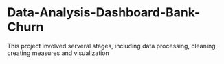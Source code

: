 # Data-Analysis-Dashboard-Bank-Churn
This project involved serveral stages, including data processing, cleaning, creating measures and visualization

